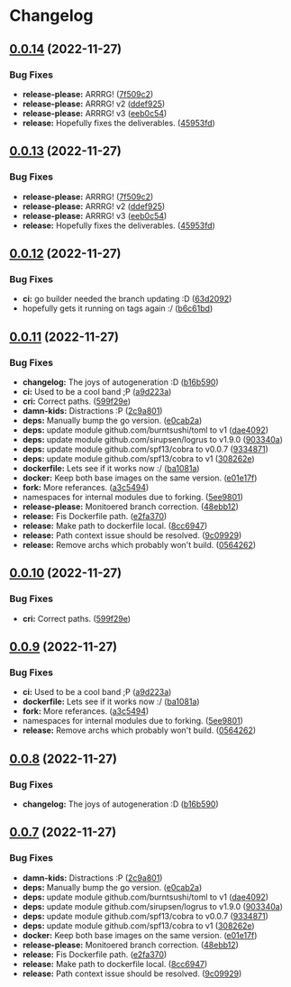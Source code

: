 # Changelog

## [0.0.14](https://github.com/shift/local_exporter/compare/v0.0.13...v0.0.14) (2022-11-27)


### Bug Fixes

* **release-please:** ARRRG! ([7f509c2](https://github.com/shift/local_exporter/commit/7f509c29093dc594a0ce284166eb1b997964e7b4))
* **release-please:** ARRRG! v2 ([ddef925](https://github.com/shift/local_exporter/commit/ddef9255cf24dbd27a10b742aed53ed29460ffc9))
* **release-please:** ARRRG! v3 ([eeb0c54](https://github.com/shift/local_exporter/commit/eeb0c54a863c6f26a3d27468754b225593d444fd))
* **release:** Hopefully fixes the deliverables. ([45953fd](https://github.com/shift/local_exporter/commit/45953fd6418662bf102f053b274a90f17937a02f))

## [0.0.13](https://github.com/shift/local_exporter/compare/v0.0.12...v0.0.13) (2022-11-27)


### Bug Fixes

* **release-please:** ARRRG! ([7f509c2](https://github.com/shift/local_exporter/commit/7f509c29093dc594a0ce284166eb1b997964e7b4))
* **release-please:** ARRRG! v2 ([ddef925](https://github.com/shift/local_exporter/commit/ddef9255cf24dbd27a10b742aed53ed29460ffc9))
* **release-please:** ARRRG! v3 ([eeb0c54](https://github.com/shift/local_exporter/commit/eeb0c54a863c6f26a3d27468754b225593d444fd))
* **release:** Hopefully fixes the deliverables. ([45953fd](https://github.com/shift/local_exporter/commit/45953fd6418662bf102f053b274a90f17937a02f))

## [0.0.12](https://github.com/shift/local_exporter/compare/v0.0.11...v0.0.12) (2022-11-27)


### Bug Fixes

* **ci:** go builder needed the branch updating :D ([63d2092](https://github.com/shift/local_exporter/commit/63d20928cbea3e0c7ba93367c464ecdf9cb543fd))
* hopefully gets it running on tags again :/ ([b6c61bd](https://github.com/shift/local_exporter/commit/b6c61bd885d995a9d2197157628d9d55c297edfe))

## [0.0.11](https://github.com/shift/local_exporter/compare/v0.0.10...v0.0.11) (2022-11-27)


### Bug Fixes

* **changelog:** The joys of autogeneration :D ([b16b590](https://github.com/shift/local_exporter/commit/b16b59047ad6a93e306973dd91dc4601dc842f9b))
* **ci:** Used to be a cool band ;P ([a9d223a](https://github.com/shift/local_exporter/commit/a9d223ae272409db6a4a29497f0ac71c1d3fd7b4))
* **cri:** Correct paths. ([599f29e](https://github.com/shift/local_exporter/commit/599f29e3ca0e8730a3c97b84d2d6019253f7e77f))
* **damn-kids:** Distractions :P ([2c9a801](https://github.com/shift/local_exporter/commit/2c9a801432d8ff53712179827da4cbf4011d8dc4))
* **deps:** Manually bump the go version. ([e0cab2a](https://github.com/shift/local_exporter/commit/e0cab2a6ad552290ce547555b2dca33b83ec7346))
* **deps:** update module github.com/burntsushi/toml to v1 ([dae4092](https://github.com/shift/local_exporter/commit/dae40929cebdd98e00d8aaac21e1e5ad47ccb7e2))
* **deps:** update module github.com/sirupsen/logrus to v1.9.0 ([903340a](https://github.com/shift/local_exporter/commit/903340a90fb22aec9781592ec08b1ab209720945))
* **deps:** update module github.com/spf13/cobra to v0.0.7 ([9334871](https://github.com/shift/local_exporter/commit/9334871685b3a5f8897f788649a4a5694c73fab0))
* **deps:** update module github.com/spf13/cobra to v1 ([308262e](https://github.com/shift/local_exporter/commit/308262e86f2bc9053df9d0e7b4b9216a778b4453))
* **dockerfile:** Lets see if it works now :/ ([ba1081a](https://github.com/shift/local_exporter/commit/ba1081a2caf525e36c04d8ddb1a8bd8c89f3e47a))
* **docker:** Keep both base images on the same version. ([e01e17f](https://github.com/shift/local_exporter/commit/e01e17f822c8f4081202a256e44f572bd0c3abaf))
* **fork:** More referances. ([a3c5494](https://github.com/shift/local_exporter/commit/a3c549400a4749463fafaf2a1e21c15f5e73864e))
* namespaces for internal modules due to forking. ([5ee9801](https://github.com/shift/local_exporter/commit/5ee9801927cb91ad38f94249a9b3f2810cea7eae))
* **release-please:** Monitoered branch correction. ([48ebb12](https://github.com/shift/local_exporter/commit/48ebb12ab6e097baed610332b518c6dc9646c7b9))
* **release:** Fis Dockerfile path. ([e2fa370](https://github.com/shift/local_exporter/commit/e2fa37039c8ac3f1edefdca97e7b037bba4e670c))
* **release:** Make path to dockerfile local. ([8cc6947](https://github.com/shift/local_exporter/commit/8cc694750f672ce24ab50df49280868f9faa209a))
* **release:** Path context issue should be resolved. ([9c09929](https://github.com/shift/local_exporter/commit/9c09929ab0e234d1c31392f1ffab5770d283db27))
* **release:** Remove archs which probably won't build. ([0564262](https://github.com/shift/local_exporter/commit/05642621aace94ae03fe4860a8e37e0da1e51781))

## [0.0.10](https://github.com/shift/local_exporter/compare/v0.0.9...v0.0.10) (2022-11-27)


### Bug Fixes

* **cri:** Correct paths. ([599f29e](https://github.com/shift/local_exporter/commit/599f29e3ca0e8730a3c97b84d2d6019253f7e77f))

## [0.0.9](https://github.com/shift/local_exporter/compare/v0.0.8...v0.0.9) (2022-11-27)


### Bug Fixes

* **ci:** Used to be a cool band ;P ([a9d223a](https://github.com/shift/local_exporter/commit/a9d223ae272409db6a4a29497f0ac71c1d3fd7b4))
* **dockerfile:** Lets see if it works now :/ ([ba1081a](https://github.com/shift/local_exporter/commit/ba1081a2caf525e36c04d8ddb1a8bd8c89f3e47a))
* **fork:** More referances. ([a3c5494](https://github.com/shift/local_exporter/commit/a3c549400a4749463fafaf2a1e21c15f5e73864e))
* namespaces for internal modules due to forking. ([5ee9801](https://github.com/shift/local_exporter/commit/5ee9801927cb91ad38f94249a9b3f2810cea7eae))
* **release:** Remove archs which probably won't build. ([0564262](https://github.com/shift/local_exporter/commit/05642621aace94ae03fe4860a8e37e0da1e51781))

## [0.0.8](https://github.com/shift/local_exporter/compare/v0.0.7...v0.0.8) (2022-11-27)


### Bug Fixes

* **changelog:** The joys of autogeneration :D ([b16b590](https://github.com/shift/local_exporter/commit/b16b59047ad6a93e306973dd91dc4601dc842f9b))

## [0.0.7](https://github.com/shift/local_exporter/compare/v0.0.6...v0.0.7) (2022-11-27)


### Bug Fixes

* **damn-kids:** Distractions :P ([2c9a801](https://github.com/shift/local_exporter/commit/2c9a801432d8ff53712179827da4cbf4011d8dc4))
* **deps:** Manually bump the go version. ([e0cab2a](https://github.com/shift/local_exporter/commit/e0cab2a6ad552290ce547555b2dca33b83ec7346))
* **deps:** update module github.com/burntsushi/toml to v1 ([dae4092](https://github.com/shift/local_exporter/commit/dae40929cebdd98e00d8aaac21e1e5ad47ccb7e2))
* **deps:** update module github.com/sirupsen/logrus to v1.9.0 ([903340a](https://github.com/shift/local_exporter/commit/903340a90fb22aec9781592ec08b1ab209720945))
* **deps:** update module github.com/spf13/cobra to v0.0.7 ([9334871](https://github.com/shift/local_exporter/commit/9334871685b3a5f8897f788649a4a5694c73fab0))
* **deps:** update module github.com/spf13/cobra to v1 ([308262e](https://github.com/shift/local_exporter/commit/308262e86f2bc9053df9d0e7b4b9216a778b4453))
* **docker:** Keep both base images on the same version. ([e01e17f](https://github.com/shift/local_exporter/commit/e01e17f822c8f4081202a256e44f572bd0c3abaf))
* **release-please:** Monitoered branch correction. ([48ebb12](https://github.com/shift/local_exporter/commit/48ebb12ab6e097baed610332b518c6dc9646c7b9))
* **release:** Fis Dockerfile path. ([e2fa370](https://github.com/shift/local_exporter/commit/e2fa37039c8ac3f1edefdca97e7b037bba4e670c))
* **release:** Make path to dockerfile local. ([8cc6947](https://github.com/shift/local_exporter/commit/8cc694750f672ce24ab50df49280868f9faa209a))
* **release:** Path context issue should be resolved. ([9c09929](https://github.com/shift/local_exporter/commit/9c09929ab0e234d1c31392f1ffab5770d283db27))
